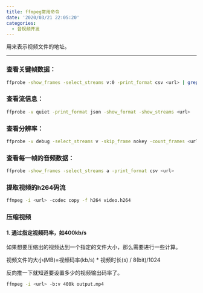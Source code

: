 ```yaml
---
title: ffmpeg常用命令
date: '2020/03/21 22:05:20'
categories:
  - 音视频开发
---
```


用<url>来表示视频文件的地址。

---

### 查看关键帧数据：

``` bash
ffprobe -show_frames -select_streams v:0 -print_format csv <url> | grep ",I,"
```

### 查看流信息：

``` bash
ffprobe -v quiet -print_format json -show_format -show_streams <url>
```

### 查看分辨率：

``` bash
ffprobe -v debug -select_streams v -skip_frame nokey -count_frames <url> 2>&1|grep Reinit
```

### 查看每一帧的音频数据：

``` bash
ffprobe -show_frames -select_streams a -print_format csv <url>
```

### 提取视频的h264码流

``` bash
ffmpeg -i <url> -codec copy -f h264 video.h264
```
                                                                                                                                                                                                                                                                                                                                                                                                                                                                                                                                                                                                                                                                                                                                                                                                                                                                                                                                                                                                                                                                                                                                                                                                                                                                                                                                                                                                                                                                                                                                                                                                                                                                                                                                                                                                                                                                                                                                                                                                                                                                                                                                                                                                                                                                                                                                                                                                                                                                                                                                                                                                                                                                                                                                                                                                                                                                                                                                                                                                                                                                                                                                                                                                                                                                                                                                                                                                                                                                                                                                                                                                                                                                                                                                                                                                                                                                                                                                                                                                                                                                                                                                                                                                                                                                                                                                                                                                                                                                                                                                                                                                                                                                                                                                                                                                                                                                                                                                                                                                                                                                                                                                                                                                                                                                                                                                                                                                                                                                                                                                                                                                                                                                                                                                                                                                                                                                                                                                                                                                                                                                                                                                                                                                                                                                                                                                                                                                                                                                                                                                                                                                                                                                                                                                                                                                                                                                                                                                                                                                                                                                                                                                                                                                                                                                                                                                                                                                                                                                                                                                                                                                                                                                                                                                                                                                                                                                                                                                                                                                                                                                                                                                                                                                                                                                                                                                                                                                                                                                                                                                                                                                                                                                                                                                                                                                                                                                                                                                                                                                                                                                                                                                                                                                                                                                                                                                                                                                                                                                                                                                                                                                                                                                                                                                                                                                                                                                                                                                                                                                                                                     

### 压缩视频 

#### 1. 通过指定视频码率，如400kb/s

如果想要压缩出的视频达到一个指定的文件大小，那么需要进行一些计算。

视频文件的大小(MB)=视频码率(kb/s) * 视频时长(s) / 8(bit)/1024

反向推一下就知道要设置多少的视频输出码率了。

``` bash
ffmpeg -i <url> -b:v 400k output.mp4
```



